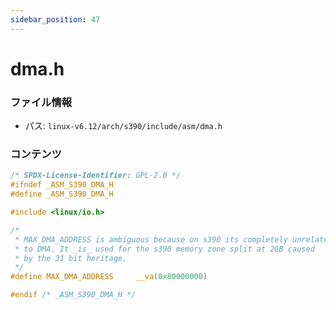 ```yaml
---
sidebar_position: 47
---
```

# dma.h

### ファイル情報

- パス: `linux-v6.12/arch/s390/include/asm/dma.h`

### コンテンツ

```h
/* SPDX-License-Identifier: GPL-2.0 */
#ifndef _ASM_S390_DMA_H
#define _ASM_S390_DMA_H

#include <linux/io.h>

/*
 * MAX_DMA_ADDRESS is ambiguous because on s390 its completely unrelated
 * to DMA. It _is_ used for the s390 memory zone split at 2GB caused
 * by the 31 bit heritage.
 */
#define MAX_DMA_ADDRESS		__va(0x80000000)

#endif /* _ASM_S390_DMA_H */

```
